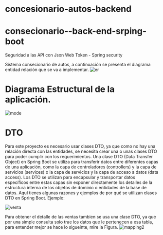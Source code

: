 # concesionario-autos-backend
# consecionario--back-end-srping-boot
Seguridad a las API con Json Web Token - Spring security 

Sistema consecionario de autos, a continuación se presenta el diagrama entidad relación que se va a implementar.
![er](https://github.com/JhonZambranoM/consecionario--back-end-srping-boot/assets/75482142/88c873da-5cfe-41c5-b954-1d19e955a9f5)

# Diagrama Estructural de la aplicación.

![mode](https://github.com/JhonZambranoM/consecionario--back-end-srping-boot/assets/75482142/a9155726-a7eb-4315-b23d-54809319d349)

# DTO
Para este proyecto es necesario usar clases DTO, ya que como no hay una relación directa con las entidades, se necesita crear una o unas clases DTO para poder cumplir con los requerimientos.
Una clase DTO (Data Transfer Object) en Spring Boot se utiliza para transferir datos entre diferentes capas de una aplicación, como la capa de controladores (controllers) y la capa de servicios (services) o la capa de servicios y la capa de acceso a datos (data access). Los DTO se utilizan para encapsular y transportar datos específicos entre estas capas sin exponer directamente los detalles de la estructura interna de los objetos de dominio o entidades de la base de datos. Aquí tienes algunas razones y ejemplos de por qué se utilizan clases DTO en Spring Boot. Ejemplo:

![venta](https://github.com/jhonZambrano1999/backend-autos-springboot/assets/79710173/f209654c-82c8-4eeb-96ed-6348b487d459)

Para obtener el detalle de las ventas tambien se usa una clase DTO, ya que por una simple consulta solo trae los datos que le pertenecen a esa tabla, para entender mejor se hace lo sigueinte, mire la Figura. 
![mapping2](https://github.com/jhonZambrano1999/backend-autos-springboot/assets/79710173/4a98fb20-3607-4450-8e8a-068469e06097)


